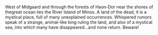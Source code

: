 West of Midgaard and through the forests of Haon-Dor near the shores of thegreat ocean lies the River Island of Minos. A land of the dead, it is a mystical place, full of many unexplained occurrences. Whispered rumors speak of a strange, animal-like king ruling the land, and also of a mystical sea, into which many have disappeared...and none return. Beware!
